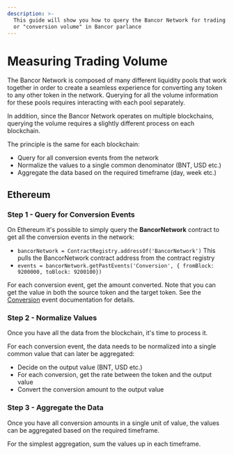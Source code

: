 ```yaml
---
description: >-
  This guide will show you how to query the Bancor Network for trading volume,
  or "conversion volume" in Bancor parlance
---
```


# Measuring Trading Volume

The Bancor Network is composed of many different liquidity pools that work together in order to create a seamless experience for converting any token to any other token in the network. Querying for all the volume information for these pools requires interacting with each pool separately.

In addition, since the Bancor Network operates on multiple blockchains, querying the volume requires a slightly different process on each blockchain.

The principle is the same for each blockchain:

* Query for all conversion events from the network
* Normalize the values to a single common denominator \(BNT, USD etc.\)
* Aggregate the data based on the required timeframe \(day, week etc.\)

## Ethereum

### Step 1 - Query for Conversion Events

On Ethereum it's possible to simply query the **BancorNetwork** contract to get all the conversion events in the network:

* `bancorNetwork = ContractRegistry.addressOf('BancorNetwork')` This pulls the BancorNetwork contract address from the contract registry
* `events = bancorNetwork.getPastEvents('Conversion', { fromBlock: 9200000, toBlock: 9200100})`

For each conversion event, get the amount converted. Note that you can get the value in both the source token and the target token. See the [Conversion](https://docs.bancor.network/sdk/sdk-api-reference/interfaces/conversionevent) event documentation for details.

### Step 2 - Normalize Values

Once you have all the data from the blockchain, it's time to process it.

For each conversion event, the data needs to be normalized into a single common value that can later be aggregated:

* Decide on the output value \(BNT, USD etc.\)
* For each conversion, get the rate between the token and the output value
* Convert the conversion amount to the output value

### Step 3 - Aggregate the Data

Once you have all conversion amounts in a single unit of value, the values can be aggregated based on the required timeframe.

For the simplest aggregation, sum the values up in each timeframe.



